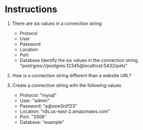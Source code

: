 # Instructions

1. There are six values in a connection string:
    * Protocol
    * User
    * Password
    * Location
    * Port
    * Database
Identify the six values in the connection string "postrgres://postgres:12345@localhost:5432/pets"

2. How is a connection string different than a website URL?

3. Create a connection string with the following values
    * Protocol: "mysql"
    * User: "admin"
    * Password: "p@ssw0rd123"
    * Location: "rds.us-east-2.amazonaws.com"
    * Port: "3306"
    * Database: "example"